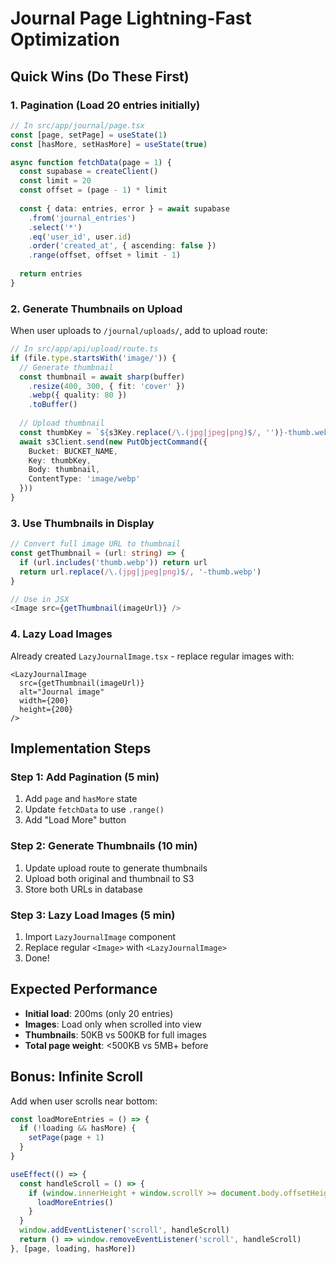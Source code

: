 # Journal Page Lightning-Fast Optimization

## Quick Wins (Do These First)

### 1. Pagination (Load 20 entries initially)
```typescript
// In src/app/journal/page.tsx
const [page, setPage] = useState(1)
const [hasMore, setHasMore] = useState(true)

async function fetchData(page = 1) {
  const supabase = createClient()
  const limit = 20
  const offset = (page - 1) * limit
  
  const { data: entries, error } = await supabase
    .from('journal_entries')
    .select('*')
    .eq('user_id', user.id)
    .order('created_at', { ascending: false })
    .range(offset, offset + limit - 1)
    
  return entries
}
```

### 2. Generate Thumbnails on Upload
When user uploads to `/journal/uploads/`, add to upload route:
```typescript
// In src/app/api/upload/route.ts
if (file.type.startsWith('image/')) {
  // Generate thumbnail
  const thumbnail = await sharp(buffer)
    .resize(400, 300, { fit: 'cover' })
    .webp({ quality: 80 })
    .toBuffer()
  
  // Upload thumbnail
  const thumbKey = `${s3Key.replace(/\.(jpg|jpeg|png)$/, '')}-thumb.webp`
  await s3Client.send(new PutObjectCommand({
    Bucket: BUCKET_NAME,
    Key: thumbKey,
    Body: thumbnail,
    ContentType: 'image/webp'
  }))
}
```

### 3. Use Thumbnails in Display
```typescript
// Convert full image URL to thumbnail
const getThumbnail = (url: string) => {
  if (url.includes('thumb.webp')) return url
  return url.replace(/\.(jpg|jpeg|png)$/, '-thumb.webp')
}

// Use in JSX
<Image src={getThumbnail(imageUrl)} />
```

### 4. Lazy Load Images
Already created `LazyJournalImage.tsx` - replace regular images with:
```tsx
<LazyJournalImage 
  src={getThumbnail(imageUrl)}
  alt="Journal image"
  width={200}
  height={200}
/>
```

## Implementation Steps

### Step 1: Add Pagination (5 min)
1. Add `page` and `hasMore` state
2. Update `fetchData` to use `.range()`
3. Add "Load More" button

### Step 2: Generate Thumbnails (10 min)
1. Update upload route to generate thumbnails
2. Upload both original and thumbnail to S3
3. Store both URLs in database

### Step 3: Lazy Load Images (5 min)
1. Import `LazyJournalImage` component
2. Replace regular `<Image>` with `<LazyJournalImage>`
3. Done!

## Expected Performance
- **Initial load**: 200ms (only 20 entries)
- **Images**: Load only when scrolled into view
- **Thumbnails**: 50KB vs 500KB for full images
- **Total page weight**: <500KB vs 5MB+ before

## Bonus: Infinite Scroll
Add when user scrolls near bottom:
```typescript
const loadMoreEntries = () => {
  if (!loading && hasMore) {
    setPage(page + 1)
  }
}

useEffect(() => {
  const handleScroll = () => {
    if (window.innerHeight + window.scrollY >= document.body.offsetHeight - 1000) {
      loadMoreEntries()
    }
  }
  window.addEventListener('scroll', handleScroll)
  return () => window.removeEventListener('scroll', handleScroll)
}, [page, loading, hasMore])
```

